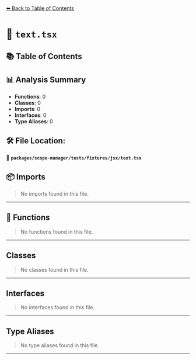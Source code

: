 [⬅️ Back to Table of Contents](../../../../../index.md)

# 📄 `text.tsx`

## 📚 Table of Contents


## 📊 Analysis Summary

- **Functions**: 0
- **Classes**: 0
- **Imports**: 0
- **Interfaces**: 0
- **Type Aliases**: 0

## 🛠️ File Location:
📂 **`packages/scope-manager/tests/fixtures/jsx/text.tsx`**

## 📦 Imports

> No imports found in this file.


---

## 🔧 Functions

> No functions found in this file.


---

## Classes

> No classes found in this file.


---

## Interfaces

> No interfaces found in this file.


---

## Type Aliases

> No type aliases found in this file.


---